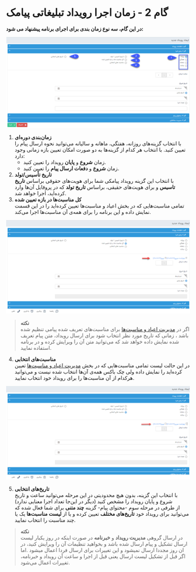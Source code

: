 # گام 2 -  زمان اجرا رویداد تبلیغاتی پیامک 

**در این گام، سه نوع زمان بندی برای اجرای برنامه پیشنهاد می شود:**

![صفحه زمان اجرای رویداد تبلیغاتی پیامکی](../Images/Timing-for-Event-marketing-sms.png)

1. **زمان‌بندی دوره‌ای**<br>
   با انتخاب گزینه‌های روزانه، هفتگی، ماهانه و سالیانه می‌توانید نحوه ارسال پیام را تعیین کنید. با انتخاب هر کدام از گزینه‌ها به دو صورت امکان تعیین بازه زمانی وجود دارد:<br>
   - زمان **شروع** و **پایان** رویداد را تعیین کنید.
   - زمان **شروع** و **دفعات ارسال پیام** را تعیین کنید.
2. **تاریخ تأسیس/تولد**<br>
   با انتخاب این گزینه رویداد پیامکی شما برای هویت‌های حقوقی براساس **تاریخ تاسیس** و برای هویت‌های حقیقی، براساس **تاریخ تولد** که در پروفایل آن‌ها وارد کرده‌اید، اجرا خواهد شد.
3. **کل مناسبت‌ها در بازه تعیین شده**<br>
   تمامی مناسبت‌هایی که در بخش اعیاد و مناسبت‌ها تعیین کرده‌اید را در این قسمت نمایش داده و این برنامه را برای همه‌ی آن مناسبت‌ها اجرا می‌کند.

![کل مناسبت‌ها برای زمان‌بندی رویداد تبلیغاتی پیامکی](../Images/all-Events.png)

> **نکته**<br>
> اگر در [مدیریت اعیاد و مناسبت‌ها](https://github.com/1stco/PayamGostarDocs/blob/master/Help/Basic-Information/Holiday-management-and-occasions/Holiday-management-and-occasions.md) برای مناسبت‌های تعریف شده پیامی تنظیم شده باشد ، زمانی که تاریخ مورد نظر انتخاب شود برای ارسال رویداد، متن پیام تعریف شده نمایش داده خواهد شد که می‌توانید متن آن را ویرایش کرده و در برنامه استفاده نمایید.
 
4. **مناسبت‌های انتخابی**<br>
   در این حالت لیست تمامی مناسبت‌هایی که در بخش [مدیریت اعیاد و مناسبت‌ها](https://github.com/1stco/PayamGostarDocs/blob/master/Help/Basic-Information/Holiday-management-and-occasions/Holiday-management-and-occasions.md) تعیین کرده‌اید را نمایش داده ولی چک باکس همه‌ی آن‌ها انتخاب شده نیست و می‌توانید هرکدام از آن مناسبت‌ها را برای رویداد خود انتخاب نمایید.

![مناسبت‌های انتخابی در رویداد پیامکی](../Images/Event-Optional.png)
   
5. **تاریخ‌های انتخابی**<br>
   با انتخاب این گزینه، بدون هیچ محدودیتی در این مرحله می‌توانید ساعت و تاریخ شروع و پایان رویداد را مشخص کنید (دیگر در این‌جا تعداد اجرا معنایی ندارد)<br>
   از طرفی در مرحله سوم -محتوای پیام- گزینه **چند متنی** برای شما فعال شده که می‌توانید برای رویداد خود **تاریخ‌های مختلف** تعیین کرده و یا از **لیست مناسبت‌ها** یک یا چند مناسبت را انتخاب نمایید.

> **نکته**<br>
>  در ارسال گروهی **مدیریت رویداد** و **خبرنامه** در صورت اینکه در روز یکبار لیست ارسال تشکیل و پیام ارسال شده باشد و بخواهید تنظیمات آن را ویرایش کنید، در ان روز مجددا ارسال نمیشود و این تغییرات برای ارسال فردا اعمال میشود .اما اگر قبل از تشکیل لیست ارسال یعنی قبل از اجرا و ساعت آن رویداد و خبرنامه، تغییرات اعمال می‌شود.



